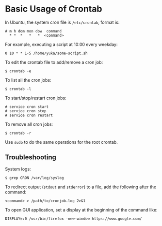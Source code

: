 # Basic Usage of Crontab

In Ubuntu, the system cron file is `/etc/crontab`, format is:

```
# m h dom mon dow  command
  * *  *   *   *  <command>
```
For example, executing a script at 10:00 every weekday:

```
0 10 * * 1-5 /home/yuka/some-script.sh
```

To edit the crontab file to add/remove a cron job:

```console
$ crontab -e
```

To list all the cron jobs:

```console
$ crontab -l
```

To start/stop/restart cron jobs:

```console
# service cron start
# service cron stop
# service cron restart
```

To remove all cron jobs:

```console
$ crontab -r
```

Use `sudo` to do the same operations for the root crontab.

## Troubleshooting

System logs:

```console
$ grep CRON /var/log/syslog
```

To redirect output (`stdout` and `stderror`) to a file, add the following after the command:

```
<command> > /path/to/cronjob.log 2>&1
```

To open GUI application, set a display at the beginning of the command like:

```
DISPLAY=:0 /usr/bin/firefox -new-window https://www.google.com/
```

